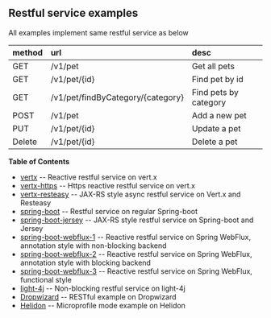 ## Restful service examples 

All examples implement same restful service as below

|method|url|desc|
|:---|:---|:---|
|GET|/v1/pet|Get all pets|
|GET|/v1/pet/{id}|Find pet by id|
|GET|/v1/pet/findByCategory/{category}|Find pets by category|
|POST|/v1/pet|Add a new pet|
|PUT|/v1/pet/{id}|Update a pet|
|Delete|/v1/pet/{id}|Delete a pet|

**Table of Contents**

- [vertx](vertx/) -- Reactive restful service on vert.x
- [vertx-https](vertx-https/) -- Https reactive restful service on vert.x
- [vertx-resteasy](vertx-resteasy/) -- JAX-RS style async restful service on Vert.x and Resteasy
- [spring-boot](spring-boot/) -- Restful service on regular Spring-boot
- [spring-boot-jersey](spring-boot-jersey/) -- JAX-RS style restful service on Spring-boot and Jersey
- [spring-boot-webflux-1](spring-boot-webflux-1/) -- Reactive restful service on Spring WebFlux, annotation style with non-blocking backend
- [spring-boot-webflux-2](spring-boot-webflux-2/) -- Reactive restful service on Spring WebFlux, annotation style with blocking backend
- [spring-boot-webflux-3](spring-boot-webflux-3/) -- Reactive restful service on Spring WebFlux, functional style
- [light-4j](light4j) -- Non-blocking restful service on light-4j
- [Dropwizard](dropwizard) -- RESTful example on Dropwizard
- [Helidon](helidon) -- Microprofile mode example on Helidon

